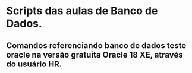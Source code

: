 # Scripts das aulas de Banco de Dados.

## Comandos referenciando banco de dados teste oracle na versão gratuita Oracle 18 XE, através do usuário HR.
